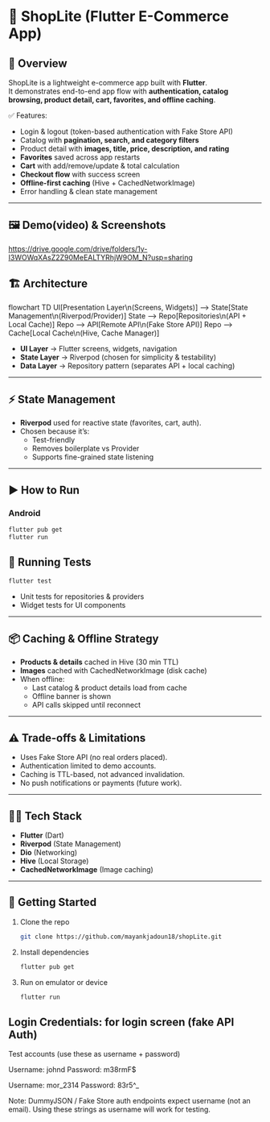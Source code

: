 
# 🛒 ShopLite (Flutter E-Commerce App)

## 📌 Overview
ShopLite is a lightweight e-commerce app built with **Flutter**.  
It demonstrates end-to-end app flow with **authentication, catalog browsing, product detail, cart, favorites, and offline caching**.  

✅ Features:  
- Login & logout (token-based authentication with Fake Store API)  
- Catalog with **pagination, search, and category filters**  
- Product detail with **images, title, price, description, and rating**  
- **Favorites** saved across app restarts  
- **Cart** with add/remove/update & total calculation  
- **Checkout flow** with success screen  
- **Offline-first caching** (Hive + CachedNetworkImage)  
- Error handling & clean state management  

---

## 🖼️ Demo(video) & Screenshots 
https://drive.google.com/drive/folders/1y-I3WOWqXAsZ2Z90MeEALTYRhjW9OM_N?usp=sharing




## 🏗️ Architecture


flowchart TD
  UI[Presentation Layer\n(Screens, Widgets)] --> State[State Management\n(Riverpod/Provider)]
  State --> Repo[Repositories\n(API + Local Cache)]
  Repo --> API[Remote API\n(Fake Store API)]
  Repo --> Cache[Local Cache\n(Hive, Cache Manager)]


- **UI Layer** → Flutter screens, widgets, navigation  
- **State Layer** → Riverpod (chosen for simplicity & testability)  
- **Data Layer** → Repository pattern (separates API + local caching)  

---

## ⚡ State Management
- **Riverpod** used for reactive state (favorites, cart, auth).  
- Chosen because it’s:  
  - Test-friendly  
  - Removes boilerplate vs Provider  
  - Supports fine-grained state listening  

---

## ▶️ How to Run

### Android
```bash
flutter pub get
flutter run
```

 





## 🧪 Running Tests
```bash
flutter test
```
- Unit tests for repositories & providers  
- Widget tests for UI components  

---

## 📦 Caching & Offline Strategy
- **Products & details** cached in Hive (30 min TTL)  
- **Images** cached with CachedNetworkImage (disk cache)  
- When offline:  
  - Last catalog & product details load from cache  
  - Offline banner is shown  
  - API calls skipped until reconnect  

---

## ⚠️ Trade-offs & Limitations
- Uses Fake Store API (no real orders placed).  
- Authentication limited to demo accounts.  
- Caching is TTL-based, not advanced invalidation.  
- No push notifications or payments (future work).  

---

## 👨‍💻 Tech Stack
- **Flutter** (Dart)  
- **Riverpod** (State Management)  
- **Dio** (Networking)  
- **Hive** (Local Storage)  
- **CachedNetworkImage** (Image caching)  

---

## 🚀 Getting Started
1. Clone the repo  
   ```bash
   git clone https://github.com/mayankjadoun18/shopLite.git
   ```
2. Install dependencies  
   ```bash
   flutter pub get
   ```
3. Run on emulator or device  
   ```bash
   flutter run
   ```


## Login Credentials: for login screen (fake API Auth)
Test accounts (use these as username + password)

Username: johnd
Password: m38rmF$

Username: mor_2314
Password: 83r5^_

Note: DummyJSON / Fake Store auth endpoints expect username (not an email). Using these strings as username will work for testing.
